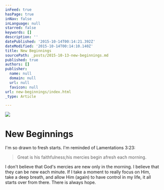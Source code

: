 ```yaml
---
inFeed: true
hasPage: true
inNav: false
inLanguage: null
starred: false
keywords: []
description: ''
datePublished: '2015-10-14T00:14:21.392Z'
dateModified: '2015-10-14T00:14:10.140Z'
title: New Beginnings
sourcePath: _posts/2015-10-13-new-beginnings.md
published: true
authors: []
publisher:
  name: null
  domain: null
  url: null
  favicon: null
url: new-beginnings/index.html
_type: Article

---
```

![](https://the-grid-user-content.s3-us-west-2.amazonaws.com/cdeee03c-122c-4113-ae97-29df3751489b.jpg)

# New Beginnings

I'm so drawn to fresh starts. I'm reminded of Lamentations 3:23: 
> 
> Great is his faithfulness;his mercies begin afresh each morning.

I don't believe that God's mercies are new only in the morning. I believe that they can be new each minute. If I take a moment to really focus on Him, take a deep breath, and allow Him (again) to have control in my life, it all starts over from there. There is always hope.